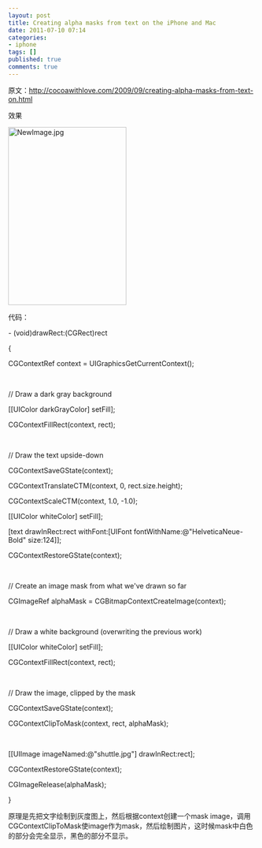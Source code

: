 ```yaml
---
layout: post
title: Creating alpha masks from text on the iPhone and Mac
date: 2011-07-10 07:14
categories:
- iphone
tags: []
published: true
comments: true
---
```

<p><p>原文：<a href="http://cocoawithlove.com/2009/09/creating-alpha-masks-from-text-on.html">http://cocoawithlove.com/2009/09/creating-alpha-masks-from-text-on.html</a></p>
<p>效果</p>
<p><img title="NewImage.jpg" src="http://phaibin.files.wordpress.com/2011/07/newimage11.jpg" border="0" alt="NewImage.jpg" width="240" height="361" /></p>
<p>代码：</p>
<p>
<p>- (void)drawRect:(CGRect)rect</p>
<p>{</p>
<p><span> </span>CGContextRef context = UIGraphicsGetCurrentContext();</p>
<p> </p>
<p><span> </span>// Draw a dark gray background</p>
<p><span> </span>[[UIColor darkGrayColor] setFill];</p>
<p><span> </span>CGContextFillRect(context, rect);</p>
<p> </p>
<p><span> </span>// Draw the text upside-down</p>
<p><span> </span>CGContextSaveGState(context);</p>
<p><span> </span>CGContextTranslateCTM(context, 0, rect.size.height);</p>
<p><span> </span>CGContextScaleCTM(context, 1.0, -1.0);</p>
<p><span> </span>[[UIColor whiteColor] setFill];</p>
<p><span> </span>[text drawInRect:rect withFont:[UIFont fontWithName:@"HelveticaNeue-Bold" size:124]];</p>
<p><span> </span>CGContextRestoreGState(context);</p>
<p> </p>
<p><span> </span>// Create an image mask from what we've drawn so far</p>
<p><span> </span>CGImageRef alphaMask = CGBitmapContextCreateImage(context);</p>
<p> </p>
<p><span> </span>// Draw a white background (overwriting the previous work)</p>
<p><span> </span>[[UIColor whiteColor] setFill];</p>
<p><span> </span>CGContextFillRect(context, rect);</p>
<p> </p>
<p>// Draw the image, clipped by the mask</p>
<p><span> </span>CGContextSaveGState(context);</p>
<p><span> </span>CGContextClipToMask(context, rect, alphaMask);</p>
<p> </p>
<p><span> </span>[[UIImage imageNamed:@"shuttle.jpg"] drawInRect:rect];</p>
<p><span> </span>CGContextRestoreGState(context);</p>
<p><span> </span>CGImageRelease(alphaMask);</p>
<p>}</p>
<p>原理是先把文字绘制到灰度图上，然后根据context创建一个mask image，调用CGContextClipToMask使image作为mask，然后绘制图片，这时候mask中白色的部分会完全显示，黑色的部分不显示。</p>
</p></p>
